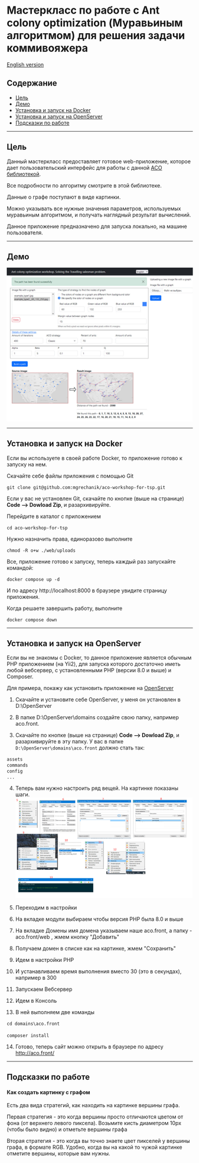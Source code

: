 # Мастеркласс по работе с Ant colony optimization (Муравьиным алгоритмом) для решения задачи коммивояжера

[English version](../README.md)

## Содержание

* [Цель](#goal)
* [Демо](#demo)
* [Установка и запуск на Docker](#docker)
* [Установка и запуск на OpenServer](#openserver)
* [Подсказки по работе](#tips)


---

## Цель <span id="goal"></span>

Данный мастеркласс предоставляет готовое web-приложение, которое дает пользовательский интерфейс для работы с данной [ACO библиотекой](https://github.com/mgrechanik/ant-colony-optimization).

Все подробности по алгоритму смотрите в этой библиотеке.

Данные о графе поступают в виде картинки.

Можно указывать все нужные значения параметров, используемых муравьиным алгоритмом, и получать наглядный результат вычислений.

Данное приложение предназначено для запуска локально, на машине пользователя.

---

## Демо <span id="demo"></span>

![Муравьиный алгоритм, мастеркласс](https://raw.githubusercontent.com/mgrechanik/aco-workshop-for-tsp/main/docs/aco_workshop_demo.jpg "Муравьиный алгоритм, мастеркласс")



	
---
    
## Установка и запуск на Docker <span id="docker"></span>

Если вы используете в своей работе Docker, то приложение готово к запуску на нем.


Скачайте себе файлы приложения с помощью Git
```
git clone git@github.com:mgrechanik/aco-workshop-for-tsp.git
```

Если у вас не установлен Git, скачайте по кнопке (выше на странице) **Code --> Dowload Zip**, и разархивируйте.

Перейдите в каталог с приложением
```
cd aco-workshop-for-tsp
```

Нужно назначить права, единоразово выполните
```
chmod -R o+w ./web/uploads
```

Все, приложение готово к запуску, теперь каждый раз запускайте командой:
```
docker compose up -d
```

И по адресу http://localhost:8000 в браузере увидите страницу приложения.

Когда решаете завершить работу, выполните

```
docker compose down
```


---

## Установка и запуск на OpenServer <span id="openserver"></span>

Если вы не знакомы с Docker, то данное приложение является обычным PHP приложением (на Yii2), для запуска которого 
достаточно иметь любой вебсервер, с установленными PHP (версии 8.0 и выше) и Composer.

Для примера, покажу как установить приложение на [OpenServer](https://ospanel.io/)

1) Скачайте и установите себе OpenServer, у меня он установлен в D:\OpenServer

2) В папке D:\OpenServer\domains создайте свою папку, например aco.front.

3) Скачайте по кнопке (выше на странице) **Code --> Dowload Zip**, и разархивируйте в эту папку. У вас в папке ```D:\OpenServer\domains\aco.front``` должно стать так:
```
assets
commands
config
...
```

4) Теперь вам нужно настроить ряд вещей. На картинке показаны шаги.
![установка на OpenServer](https://raw.githubusercontent.com/mgrechanik/aco-workshop-for-tsp/main/docs/os_all.jpg "установка на OpenServer")

5) Переходим в настройки

6) На вкладке модули выбираем чтобы версия PHP была 8.0 и выше

7) На вкладке Домены имя домена указываем наше aco.front, а папку - aco.front/web , жмем кнопку "Добавить"

8) Получаем домен в списке как на картинке, жмем "Сохранить"

9) Идем в настройки PHP

10) И устанавливаем время выполнения вместо 30 (это в секундах), например в 300

11) Запускаем Вебсервер

12) Идем в Консоль

13) В ней выполняем две команды
```
cd domains\aco.front

composer install
```

14) Готово, теперь сайт можно открыть в браузере по адресу
http://aco.front/

---

## Подсказки по работе <span id="tips"></span>

#### Как создать картинку с графом

Есть два вида стратегий, как находить на картинке вершины графа.

Первая стратегия - это когда вершины просто отличаются цветом от фона (от верхнего левого пиксела). 
Возьмите кисть диаметром 10px (чтобы было видно) и отметьте вершины графа

Вторая стратегия - это когда вы точно знаете цвет пикселей у вершины графа, в формате RGB.
Удобно, когда вы на какой то чужой картинке отметите вершины, которые вам нужны.